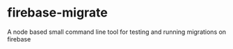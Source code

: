 # firebase-migrate
A node based small command line tool for testing and running migrations on firebase
